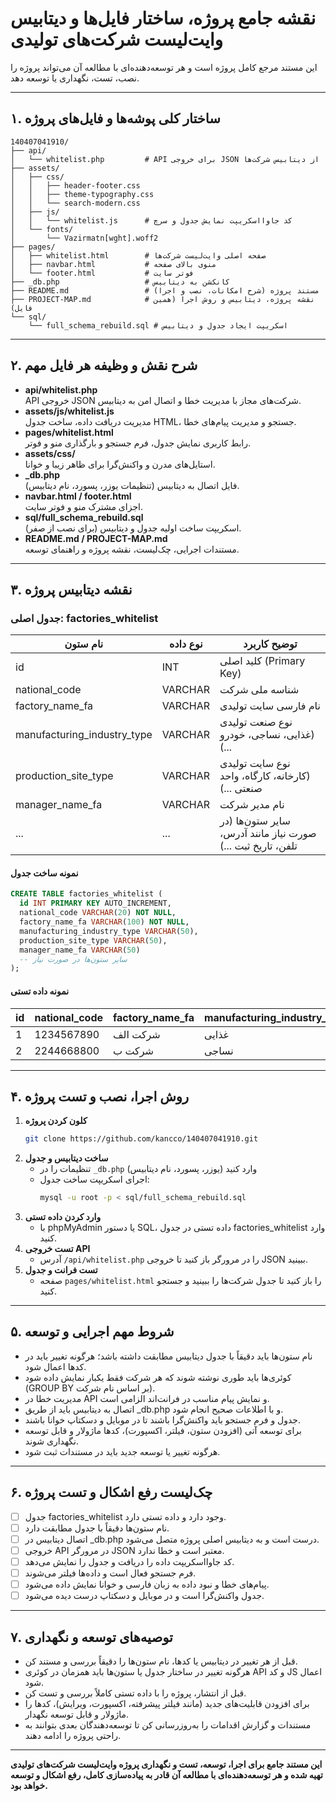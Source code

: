 # نقشه جامع پروژه، ساختار فایل‌ها و دیتابیس وایت‌لیست شرکت‌های تولیدی

این مستند مرجع کامل پروژه است و هر توسعه‌دهنده‌ای با مطالعه آن می‌تواند پروژه را نصب، تست، نگهداری یا توسعه دهد.

---

## ۱. ساختار کلی پوشه‌ها و فایل‌های پروژه

```
140407041910/
├── api/
│   └── whitelist.php         # API برای خروجی JSON از دیتابیس شرکت‌ها
├── assets/
│   ├── css/
│   │   ├── header-footer.css
│   │   ├── theme-typography.css
│   │   └── search-modern.css
│   ├── js/
│   │   └── whitelist.js      # کد جاوااسکریپت نمایش جدول و سرچ
│   └── fonts/
│       └── Vazirmatn[wght].woff2
├── pages/
│   ├── whitelist.html        # صفحه اصلی وایت‌لیست شرکت‌ها
│   ├── navbar.html           # منوی بالای صفحه
│   └── footer.html           # فوتر سایت
├── _db.php                   # کانکشن به دیتابیس
├── README.md                 # مستند پروژه (شرح امکانات، نصب و اجرا)
├── PROJECT-MAP.md            # نقشه پروژه، دیتابیس و روش اجرا (همین فایل)
└── sql/
    └── full_schema_rebuild.sql # اسکریپت ایجاد جدول و دیتابیس
```

---

## ۲. شرح نقش و وظیفه هر فایل مهم

- **api/whitelist.php**  
  API خروجی JSON شرکت‌های مجاز با مدیریت خطا و اتصال امن به دیتابیس.
- **assets/js/whitelist.js**  
  مدیریت دریافت داده، ساخت جدول HTML، جستجو و مدیریت پیام‌های خطا.
- **pages/whitelist.html**  
  رابط کاربری نمایش جدول، فرم جستجو و بارگذاری منو و فوتر.
- **assets/css/**  
  استایل‌های مدرن و واکنش‌گرا برای ظاهر زیبا و خوانا.
- **_db.php**  
  فایل اتصال به دیتابیس (تنظیمات یوزر، پسورد، نام دیتابیس).
- **navbar.html / footer.html**  
  اجزای مشترک منو و فوتر سایت.
- **sql/full_schema_rebuild.sql**  
  اسکریپت ساخت اولیه جدول و دیتابیس (برای نصب از صفر).
- **README.md / PROJECT-MAP.md**  
  مستندات اجرایی، چک‌لیست، نقشه پروژه و راهنمای توسعه.

---

## ۳. نقشه دیتابیس پروژه

### جدول اصلی: factories_whitelist

| نام ستون                     | نوع داده    | توضیح کاربرد                                                         |
|-----------------------------|------------|----------------------------------------------------------------------|
| id                          | INT        | کلید اصلی (Primary Key)                                              |
| national_code               | VARCHAR    | شناسه ملی شرکت                                                       |
| factory_name_fa             | VARCHAR    | نام فارسی سایت تولیدی                                                |
| manufacturing_industry_type | VARCHAR    | نوع صنعت تولیدی (غذایی، نساجی، خودرو ...)                            |
| production_site_type        | VARCHAR    | نوع سایت تولیدی (کارخانه، کارگاه، واحد صنعتی ...)                    |
| manager_name_fa             | VARCHAR    | نام مدیر شرکت                                                        |
| ...                         | ...        | سایر ستون‌ها (در صورت نیاز مانند آدرس، تلفن، تاریخ ثبت ...)           |

#### نمونه ساخت جدول
```sql
CREATE TABLE factories_whitelist (
  id INT PRIMARY KEY AUTO_INCREMENT,
  national_code VARCHAR(20) NOT NULL,
  factory_name_fa VARCHAR(100) NOT NULL,
  manufacturing_industry_type VARCHAR(50),
  production_site_type VARCHAR(50),
  manager_name_fa VARCHAR(50)
  -- سایر ستون‌ها در صورت نیاز
);
```

#### نمونه داده تستی
| id | national_code | factory_name_fa | manufacturing_industry_type | production_site_type | manager_name_fa |
|----|--------------|-----------------|----------------------------|---------------------|-----------------|
| 1  | 1234567890   | شرکت الف        | غذایی                      | کارخانه             | محمد احمدی      |
| 2  | 2244668800   | شرکت ب          | نساجی                      | کارگاه              | علی موسوی       |

---

## ۴. روش اجرا، نصب و تست پروژه

1. **کلون کردن پروژه**
   ```sh
   git clone https://github.com/kancco/140407041910.git
   ```
2. **ساخت دیتابیس و جدول**
   - تنظیمات را در `_db.php` وارد کنید (یوزر، پسورد، نام دیتابیس)
   - اجرای اسکریپت ساخت جدول:
     ```sh
     mysql -u root -p < sql/full_schema_rebuild.sql
     ```
3. **وارد کردن داده تستی**
   - با phpMyAdmin یا دستور SQL، داده تستی در جدول factories_whitelist وارد کنید.
4. **تست خروجی API**
   - آدرس `/api/whitelist.php` را در مرورگر باز کنید تا خروجی JSON ببینید.
5. **تست فرانت و جدول**
   - صفحه `pages/whitelist.html` را باز کنید تا جدول شرکت‌ها را ببینید و جستجو کنید.

---

## ۵. شروط مهم اجرایی و توسعه

- نام ستون‌ها باید دقیقاً با جدول دیتابیس مطابقت داشته باشد؛ هرگونه تغییر باید در کدها اعمال شود.
- کوئری‌ها باید طوری نوشته شوند که هر شرکت فقط یکبار نمایش داده شود (GROUP BY بر اساس نام شرکت).
- مدیریت خطا در API و نمایش پیام مناسب در فرانت‌اند الزامی است.
- اتصال به دیتابیس باید از طریق _db.php و با اطلاعات صحیح انجام شود.
- جدول و فرم جستجو باید واکنش‌گرا باشند تا در موبایل و دسکتاپ خوانا باشند.
- برای توسعه آتی (افزودن ستون، فیلتر، اکسپورت)، کدها ماژولار و قابل توسعه نگهداری شوند.
- هرگونه تغییر یا توسعه جدید باید در مستندات ثبت شود.

---

## ۶. چک‌لیست رفع اشکال و تست پروژه

- [ ] جدول factories_whitelist وجود دارد و داده تستی دارد.
- [ ] نام ستون‌ها دقیقاً با جدول مطابقت دارد.
- [ ] اتصال دیتابیس در _db.php درست است و به دیتابیس اصلی پروژه متصل می‌شود.
- [ ] خروجی API در مرورگر JSON معتبر است و خطا ندارد.
- [ ] کد جاوااسکریپت داده را دریافت و جدول را نمایش می‌دهد.
- [ ] فرم جستجو فعال است و داده‌ها فیلتر می‌شوند.
- [ ] پیام‌های خطا و نبود داده به زبان فارسی و خوانا نمایش داده می‌شود.
- [ ] جدول واکنش‌گرا است و در موبایل و دسکتاپ درست دیده می‌شود.

---

## ۷. توصیه‌های توسعه و نگهداری

- قبل از هر تغییر در دیتابیس یا کدها، نام ستون‌ها را دقیقاً بررسی و مستند کن.
- هرگونه تغییر در ساختار جدول یا ستون‌ها باید همزمان در کوئری API و کد JS اعمال شود.
- قبل از انتشار، پروژه را با داده تستی کاملاً بررسی و تست کن.
- برای افزودن قابلیت‌های جدید (مانند فیلتر پیشرفته، اکسپورت، ویرایش)، کدها را ماژولار و قابل توسعه نگهدار.
- مستندات و گزارش اقدامات را به‌روزرسانی کن تا توسعه‌دهندگان بعدی بتوانند به راحتی پروژه را ادامه دهند.

---

**این مستند جامع برای اجرا، توسعه، تست و نگهداری پروژه وایت‌لیست شرکت‌های تولیدی تهیه شده و هر توسعه‌دهنده‌ای با مطالعه آن قادر به پیاده‌سازی کامل، رفع اشکال و توسعه خواهد بود.**